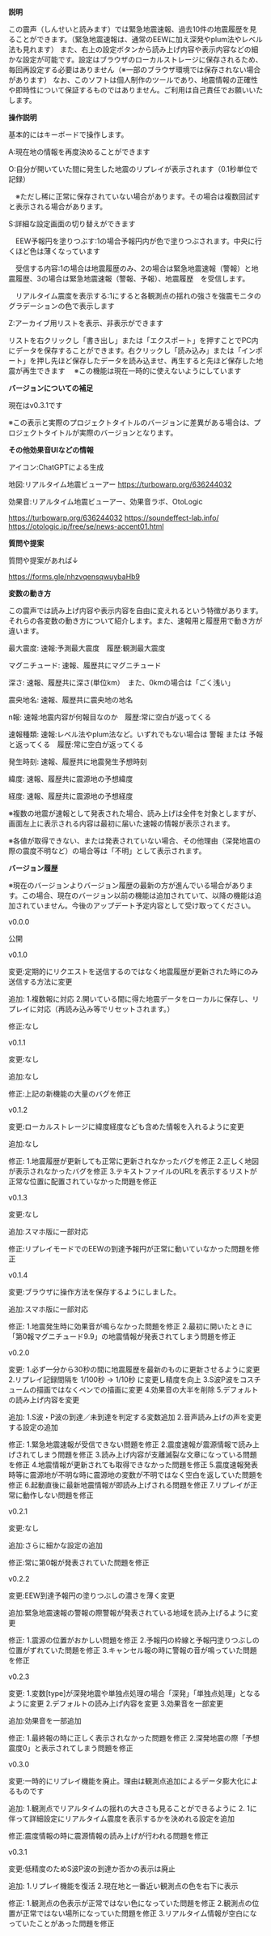 **説明**

この震声（しんせいと読みます）では緊急地震速報、過去10件の地震履歴を見ることができます。（緊急地震速報は、通常のEEWに加え深発やplum法やレベル法も見れます）
また、右上の設定ボタンから読み上げ内容や表示内容などの細かな設定が可能です。設定はブラウザのローカルストレージに保存されるため、毎回再設定する必要はありません（※一部のブラウザ環境では保存されない場合があります）
なお、このソフトは個人制作のツールであり、地震情報の正確性や即時性について保証するものではありません。ご利用は自己責任でお願いいたします。


**操作説明**

基本的にはキーボードで操作します。

A:現在地の情報を再度決めることができます

O:自分が開いていた間に発生した地震のリプレイが表示されます（0.1秒単位で記録）

　※ただし稀に正常に保存されていない場合があります。その場合は複数回試すと表示される場合があります。
 
S:詳細な設定画面の切り替えができます

　EEW予報円を塗りつぶす:1の場合予報円内が色で塗りつぶされます。中央に行くほど色は薄くなっています
 
　受信する内容:1の場合は地震履歴のみ、2の場合は緊急地震速報（警報）と地震履歴、3の場合は緊急地震速報（警報、予報）、地震履歴　を受信します。
 
　リアルタイム震度を表示する:1にすると各観測点の揺れの強さを強震モニタのグラデーションの色で表示します
 
Z:アーカイブ用リストを表示、非表示ができます

リストを右クリックし「書き出し」または「エクスポート」を押すことでPC内にデータを保存することができます。右クリックし「読み込み」または「インポート」を押し先ほど保存したデータを読み込ませ、再生すると先ほど保存した地震が再生できます
　※この機能は現在一時的に使えないようにしています



**バージョンについての補足**

現在はv0.3.1です

※この表示と実際のプロジェクトタイトルのバージョンに差異がある場合は、プロジェクトタイトルが実際のバージョンとなります。


**その他効果音UIなどの情報**

アイコン:ChatGPTによる生成

地図:リアルタイム地震ビューアー
https://turbowarp.org/636244032

効果音:リアルタイム地震ビューアー、効果音ラボ、OtoLogic

https://turbowarp.org/636244032
https://soundeffect-lab.info/
https://otologic.jp/free/se/news-accent01.html

**質問や提案**

質問や提案があれば↓

https://forms.gle/nhzvqensqwuybaHb9

**変数の動き方**

この震声では読み上げ内容や表示内容を自由に変えれるという特徴があります。それらの各変数の動き方について紹介します。また、速報用と履歴用で動き方が違います。

最大震度:
速報:予測最大震度　履歴:観測最大震度

マグニチュード:
速報、履歴共にマグニチュード

深さ:
速報、履歴共に深さ(単位km）　また、0kmの場合は「ごく浅い」

震央地名:
速報、履歴共に震央地の地名

n報:
速報:地震内容が何報目なのか　履歴:常に空白が返ってくる

速報種類:
速報:レベル法やplum法など。いずれでもない場合は 警報 または 予報 と返ってくる　履歴:常に空白が返ってくる

発生時刻:
速報、履歴共に地震発生予想時刻

緯度:
速報、履歴共に震源地の予想緯度

経度:
速報、履歴共に震源地の予想経度


※複数の地震が速報として発表された場合、読み上げは全件を対象としますが、画面左上に表示される内容は最初に届いた速報の情報が表示されます。

※各値が取得できない、または発表されていない場合、その他理由（深発地震の際の震度不明など）の場合等は「不明」として表示されます。


**バージョン履歴**

※現在のバージョンよりバージョン履歴の最新の方が進んでいる場合があります。この場合、現在のバージョン以前の機能は追加されていて、以降の機能は追加されていません。今後のアップデート予定内容として受け取ってください。


v0.0.0

公開

v0.1.0

変更:定期的にリクエストを送信するのではなく地震履歴が更新された時にのみ送信する方法に変更

追加:
1.複数報に対応
2.開いている間に得た地震データをローカルに保存し、リプレイに対応（再読み込み等でリセットされます。）

修正:なし

v0.1.1

変更:なし

追加:なし

修正:上記の新機能の大量のバグを修正

v0.1.2

変更:ローカルストレージに緯度経度なども含めた情報を入れるように変更

追加:なし

修正:
1.地震履歴が更新しても正常に更新されなかったバグを修正
2.正しく地図が表示されなかったバグを修正
3.テキストファイルのURLを表示するリストが正常な位置に配置されていなかった問題を修正

v0.1.3

変更:なし

追加:スマホ版に一部対応

修正:リプレイモードでのEEWの到達予報円が正常に動いていなかった問題を修正

v0.1.4

変更:ブラウザに操作方法を保存するようにしました。

追加:スマホ版に一部対応

修正:
1.地震発生時に効果音が鳴らなかった問題を修正
2.最初に開いたときに「第0報マグニチュード9.9」の地震情報が発表されてしまう問題を修正

v0.2.0

変更:
1.必ず一分から30秒の間に地震履歴を最新のものに更新させるように変更
2.リプレイ記録間隔を 1/100秒 → 1/10秒 に変更し精度を向上
3.S波P波をコスチュームの描画ではなくペンでの描画に変更
4.効果音の大半を削除
5.デフォルトの読み上げ内容を変更

追加:
1.S波・P波の到達／未到達を判定する変数追加
2.音声読み上げの声を変更する設定の追加

修正:
1.緊急地震速報が受信できない問題を修正
2.震度速報が震源情報で読み上げされてしまう問題を修正
3.読み上げ内容が支離滅裂な文章になっている問題を修正
4.地震情報が更新されても取得できなかった問題を修正
5.震度速報発表時等に震源地が不明な時に震源地の変数が不明ではなく空白を返していた問題を修正
6.起動直後に最新地震情報が即読み上げされる問題を修正
7.リプレイが正常に動作しない問題を修正

v0.2.1

変更:なし

追加:さらに細かな設定の追加

修正:常に第0報が発表されていた問題を修正

v0.2.2

変更:EEW到達予報円の塗りつぶしの濃さを薄く変更

追加:緊急地震速報の警報の際警報が発表されている地域を読み上げるように変更

修正:
1.震源の位置がおかしい問題を修正
2.予報円の枠線と予報円塗りつぶしの位置がずれていた問題を修正
3.キャンセル報の時に警報の音が鳴っていた問題を修正

v0.2.3

変更:
1.変数[type]が深発地震や単独点処理の場合「深発」「単独点処理」となるように変更
2.デフォルトの読み上げ内容を変更
3.効果音を一部変更

追加:効果音を一部追加

修正:
1.最終報の時に正しく表示されなかった問題を修正
2.深発地震の際「予想震度0」と表示されてしまう問題を修正

v0.3.0

変更:一時的にリプレイ機能を廃止。理由は観測点追加によるデータ膨大化によるものです

追加:
1.観測点でリアルタイムの揺れの大きさも見ることができるように
2. 1に伴って詳細設定にリアルタイム震度を表示するかを決めれる設定を追加

修正:震度情報の時に震源情報の読み上げが行われる問題を修正

v0.3.1

変更:低精度のためS波P波の到達か否かの表示は廃止

追加:
1.リプレイ機能を復活
2.現在地と一番近い観測点の色を右下に表示

修正:
1.観測点の色表示が正常ではない色になっていた問題を修正
2.観測点の位置が正常ではない場所になっていた問題を修正
3.リアルタイム情報が空白になっていたことがあった問題を修正
